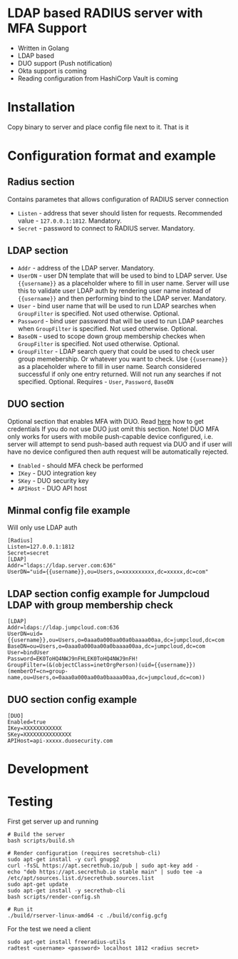 # LDAP based RADIUS server with MFA Support
* Written in Golang
* LDAP based
* DUO support (Push notification)
* Okta support is coming
* Reading configuration from HashiCorp Vault is coming

# Installation
Copy binary to server and place config file next to it. That is it

# Configuration format and example

## Radius section

Contains parametes that allows configuration of RADIUS server connection
* `Listen` - address that sever should listen for requests. Recommended value - `127.0.0.1:1812`. Mandatory.
* `Secret` - password to connect to RADIUS server. Mandatory.

## LDAP section
* `Addr`        - address of the LDAP server. Mandatory.
* `UserDN`      - user DN template that will be used to bind to LDAP server. Use `{{username}}` as a placeholder where to fill in user name. Server will use this to validate user LDAP auth by rendering user name instead of `{{username}}` and then performing bind to the LDAP server. Mandatory.
* `User`        - bind user name that will be used to run LDAP searches when `GroupFilter` is specified. Not used otherwise. Optional.
* `Password`    - bind user password that will be used to run LDAP searches when `GroupFilter` is specified. Not used otherwise. Optional.
* `BaseDN`      - used to scope down group membership checkes when `GroupFilter` is specified. Not used otherwise. Optional.
* `GroupFilter` - LDAP search query that could be used to check user group memebership. Or whatever you want to check. Use `{{username}}` as a placeholder where to fill in user name. Search considered successful if only one entry returned. Will not run any searches if not specified. Optional. Requires - `User`, `Password`, `BaseDN`

## DUO section
Optional section that enables MFA with DUO. Read [here](https://duo.com/docs/protecting-applications) how to get credentials
If you do not use DUO just omit this section.
Note! DUO MFA only works for users with mobile push-capable device configured, i.e. server will attempt to send push-based auth request via DUO
and if user will have no device configured then auth request will be automatically rejected.
* `Enabled` - should MFA check be performed
* `IKey`    - DUO integration key
* `SKey`    - DUO security key
* `APIHost` - DUO API host

## Minmal config file example
Will only use LDAP auth
```
[Radius]
Listen=127.0.0.1:1812
Secret=secret
[LDAP]
Addr="ldaps://ldap.server.com:636"
UserDN="uid={{username}},ou=Users,o=xxxxxxxxxx,dc=xxxxx,dc=com"
```

## LDAP section config example for Jumpcloud LDAP with group membership check
```
[LDAP]
Addr=ldaps://ldap.jumpcloud.com:636
UserDN=uid={{username}},ou=Users,o=0aaa0a000aa00a0baaaa00aa,dc=jumpcloud,dc=com
BaseDN=ou=Users,o=0aaa0a000aa00a0baaaa00aa,dc=jumpcloud,dc=com
User=bindUser
Password=EK0ToHQ4NWJ9nFHLEK0ToHQ4NWJ9nFH!
GroupFilter=(&(objectClass=inetOrgPerson)(uid={{username}})(memberOf=cn=group-name,ou=Users,o=0aaa0a000aa00a0baaaa00aa,dc=jumpcloud,dc=com))
```

## DUO section config example
```
[DUO]
Enabled=true
IKey=XXXXXXXXXXXX
SKey=XXXXXXXXXXXXXXX
APIHost=api-xxxxx.duosecurity.com
```

# Development

# Testing

First get server up and running
```
# Build the server
bash scripts/build.sh

# Render configuration (requires secretshub-cli)
sudo apt-get install -y curl gnupg2
curl -fsSL https://apt.secrethub.io/pub | sudo apt-key add -
echo "deb https://apt.secrethub.io stable main" | sudo tee -a /etc/apt/sources.list.d/secrethub.sources.list
sudo apt-get update
sudo apt-get install -y secrethub-cli
bash scripts/render-config.sh

# Run it
./build/rserver-linux-amd64 -c ./build/config.gcfg
 ```

For the test we need a client
```
sudo apt-get install freeradius-utils
radtest <username> <password> localhost 1812 <radius secret>
```

